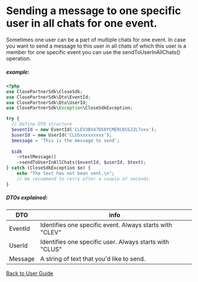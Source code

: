# Sending a message to one specific user in all chats for one event.
Sometimes one user can be a part of multiple chats for one event. In case you want to send a message to this user in all chats of which this user is a member for one specific event you can use the sendToUserInAllChats() operation.

##### example:
```php
<?php
use ClosePartnerSdk\CloseSdk;
use ClosePartnerSdk\Dto\EventId;
use ClosePartnerSdk\Dto\UserId;
use ClosePartnerSdk\Exception\CloseSdkException;

try {
  // Define DTO structure
  $eventId = new EventId('CLEV3BX47D58YCMERC6CGJ2L7xxx');
  $userId = new UserId('CLUSxxxxxxxxx');
  $message = 'This is the message to send';
  
  $sdk
    ->textMessage()
    ->sendToUserInAllChats($eventId, $userId, $text);
} catch (CloseSdkException $e) {
    echo "The text has not been sent.\n";
    // We recommend to retry after a couple of seconds.
}
```
##### DTOs explained:
| DTO | info |
| -------- | ----------- |
|EventId| Identifies one specific event. Always starts with "CLEV"|
|UserId| Identifies one specific user. Always starts with "CLUS"|
|Message| A string of text that you'd like to send.|

[Back to User Guide](/USERGUIDE.md#textmessage)